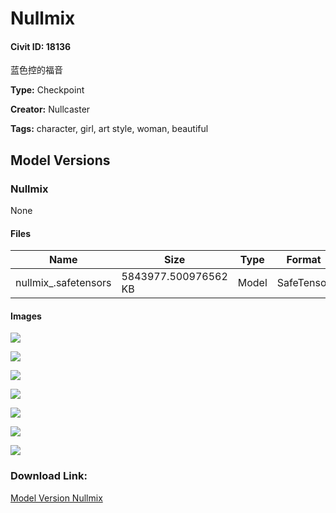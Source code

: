 # Nullmix

#### Civit ID: 18136

<p>蓝色控的福音</p>

**Type:** Checkpoint

**Creator:** Nullcaster

**Tags:** character, girl, art style, woman, beautiful

## Model Versions

### Nullmix

None

#### Files

| Name | Size | Type | Format | Download Url | AutoV1 | AutoV2 | SHA256 | CRC32 | BLAKE3 |
| --- | --- | --- | --- | --- | --- | --- | --- | --- | --- |
| nullmix_.safetensors | 5843977.500976562 KB | Model | SafeTensor | https://civitai.com/api/download/models/21455 | FBD89929 | E9C822FC93 | E9C822FC939DFED6EFC9669B20716A4D4E4ADFEB6703925F26349B5DC665F3DE | EACC5ECC | 4E101ADDF0B44AEBE5FCD1DB1668958AB103C845F7ADC53168062CD6385E056B |

#### Images

<p><img src="https://image.civitai.com/xG1nkqKTMzGDvpLrqFT7WA/30247266-9b41-4b09-b716-a438b1535a00/width=450/227932.jpeg" /></p>

<p><img src="https://image.civitai.com/xG1nkqKTMzGDvpLrqFT7WA/560f1d22-30ca-4b97-ab94-969f9857f900/width=450/227938.jpeg" /></p>

<p><img src="https://image.civitai.com/xG1nkqKTMzGDvpLrqFT7WA/483be509-5145-4805-ea93-e916df4e7a00/width=450/227937.jpeg" /></p>

<p><img src="https://image.civitai.com/xG1nkqKTMzGDvpLrqFT7WA/6200ed39-64b7-45a2-6a5f-e47880a00500/width=450/227936.jpeg" /></p>

<p><img src="https://image.civitai.com/xG1nkqKTMzGDvpLrqFT7WA/9eeda9d0-dfb8-41bf-16ff-9eeffaa8dc00/width=450/227935.jpeg" /></p>

<p><img src="https://image.civitai.com/xG1nkqKTMzGDvpLrqFT7WA/991da2e3-7223-4e50-e61c-28a9ecd3af00/width=450/227934.jpeg" /></p>

<p><img src="https://image.civitai.com/xG1nkqKTMzGDvpLrqFT7WA/38421ac6-eb06-48f3-4239-7d4cddd4f000/width=450/227933.jpeg" /></p>

### Download Link:

[Model Version Nullmix](https://civitai.com/api/download/models/21455)

